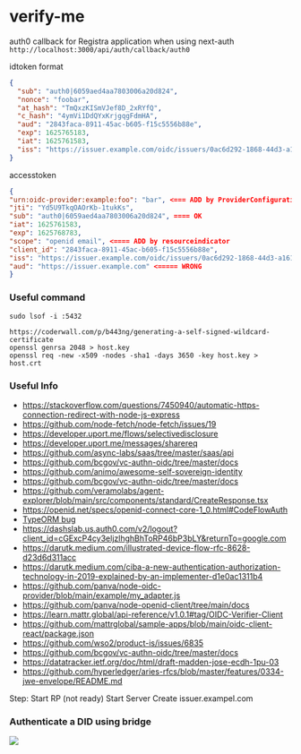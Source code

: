 # verify-me

auth0 callback for Registra application when using next-auth
`http://localhost:3000/api/auth/callback/auth0`

idtoken format

```json
{
  "sub": "auth0|6059aed4aa7803006a20d824",
  "nonce": "foobar",
  "at_hash": "TmQxzKISmVJef8D_2xRYfQ",
  "c_hash": "4ymVi1DdQYxKrjgqgFdmHA",
  "aud": "2843faca-8911-45ac-b605-f15c5556b88e",
  "exp": 1625765183,
  "iat": 1625761583,
  "iss": "https://issuer.example.com/oidc/issuers/0ac6d292-1868-44d3-a161-923052e11fb8"
}
```

accesstoken

```json
{
"urn:oidc-provider:example:foo": "bar", <=== ADD by ProviderConfiguration extra token claim
"jti": "Yd5U9TkqOAOrKb-1tukKs",
"sub": "auth0|6059aed4aa7803006a20d824", ==== OK
"iat": 1625761583,
"exp": 1625768783,
"scope": "openid email", <==== ADD by resourceindicator
"client_id": "2843faca-8911-45ac-b605-f15c5556b88e",
"iss": "https://issuer.example.com/oidc/issuers/0ac6d292-1868-44d3-a161-923052e11fb8",
"aud": "https://issuer.example.com" <===== WRONG
}
```

### Useful command

```shell
sudo lsof -i :5432

https://coderwall.com/p/b443ng/generating-a-self-signed-wildcard-certificate
openssl genrsa 2048 > host.key
openssl req -new -x509 -nodes -sha1 -days 3650 -key host.key > host.crt
```

### Useful Info

- https://stackoverflow.com/questions/7450940/automatic-https-connection-redirect-with-node-js-express
- https://github.com/node-fetch/node-fetch/issues/19
- https://developer.uport.me/flows/selectivedisclosure
- https://developer.uport.me/messages/sharereq
- https://github.com/async-labs/saas/tree/master/saas/api
- https://github.com/bcgov/vc-authn-oidc/tree/master/docs
- https://github.com/animo/awesome-self-sovereign-identity
- https://github.com/bcgov/vc-authn-oidc/tree/master/docs
- https://github.com/veramolabs/agent-explorer/blob/main/src/components/standard/CreateResponse.tsx
- https://openid.net/specs/openid-connect-core-1_0.html#CodeFlowAuth
- [TypeORM bug](https://github.com/typeorm/typeorm/pull/4257/commits/781e77b15f929286c30bb17c9b12afd0d756395f)
- https://dashslab.us.auth0.com/v2/logout?client_id=cGExcP4cy3eljzlhghBhToRP46bP3bLY&returnTo=google.com
- https://darutk.medium.com/illustrated-device-flow-rfc-8628-d23d6d311acc
- https://darutk.medium.com/ciba-a-new-authentication-authorization-technology-in-2019-explained-by-an-implementer-d1e0ac1311b4
- https://github.com/panva/node-oidc-provider/blob/main/example/my_adapter.js
- https://github.com/panva/node-openid-client/tree/main/docs
- https://learn.mattr.global/api-reference/v1.0.1#tag/OIDC-Verifier-Client
- https://github.com/mattrglobal/sample-apps/blob/main/oidc-client-react/package.json
- https://github.com/wso2/product-is/issues/6835
- https://github.com/bcgov/vc-authn-oidc/tree/master/docs
- https://datatracker.ietf.org/doc/html/draft-madden-jose-ecdh-1pu-03
- https://github.com/hyperledger/aries-rfcs/blob/master/features/0334-jwe-envelope/README.md

Step:
Start RP (not ready)
Start Server
Create issuer.exampel.com

### Authenticate a DID using bridge

<div hidden>
```
@startuml firstDiagram
Title: Authenticate a did using oidc bridge
user->browser: go to RP website
browser->oidc_client: Fetch RP website
oidc_client-->browser: return website
browser->oidc_client: create oidc\nauth request
oidc_client->oidc_client: generated challenge
oidc_client-->browser: redirect to\noidc auth request
browser->oidc_verifier: Follow oidc auth request
note left: scope=openid_credential_pres
oidc_verifier->verifier_agent: get Did document
verifier_agent-->oidc_verifier: Did
oidc_verifier->oidc_verifier: generate presentation template
oidc_verifier-->oidc_client: QR code\n(ref to jwm/pres-request)
oidc_client-->browser: QR code
== IdentityWallet Communication ==
browser->wallet: scan qr code (presentation request)
loop
    browser->oidc_verifier: request challenge status
    oidc_verifier-->browser: auth pending response
end
wallet->oidc_verifier: get pres req templ
oidc_verifier-->wallet: pres req templ\n(e.g. DidAuth type)
wallet->wallet: create Did
wallet->wallet: optionally, credential
wallet->user: present verify data request
user->wallet: client accept request
wallet->wallet: generate\npresentation
wallet->oidc_verifier: submit presentation
oidc_verifier->oidc_verifier: map vp to idToken
browser->oidc_verifier: request challenge status
== Oauth Flow ==
oidc_verifier->browser: redirect request\nto RP redirect uri with code
browser->oidc_client: follow redirect with code
note left: localhost/callback
oidc_client->oidc_verifier: oauth code
oidc_verifier-->oidc_client: return id_token\naccess_token
oidc_client-->browser: success web page
@enduml
```
</div>

![](firstDiagram.svg)

